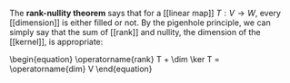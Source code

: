 The **rank-nullity theorem** says that for a [[linear map]] $T: V \to W$, every [[dimension]] is either filled or not. By the pigenhole principle, we can simply say that the sum of [[rank]] and nullity, the dimension of the [[kernel]], is appropriate:

\begin{equation}
\operatorname{rank} T + \dim \ker T = \operatorname{dim} V
\end{equation}